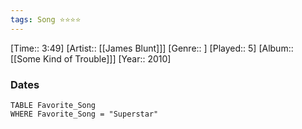 ```yaml
---
tags: Song ⭐⭐⭐⭐ 
---
```

[Time:: 3:49]
[Artist:: [[James Blunt]]]
[Genre:: ]
[Played:: 5]
[Album:: [[Some Kind of Trouble]]]
[Year:: 2010]
### Dates
````dataview
TABLE Favorite_Song
WHERE Favorite_Song = "Superstar"
````